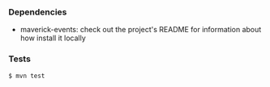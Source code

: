 ### Dependencies

- maverick-events: check out the project's README for information about how
  install it locally

### Tests

    $ mvn test
